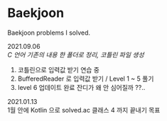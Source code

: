 # Baekjoon
Baekjoon problems I solved.

2021.09.06  
_C 언어 기존의 내용 한 폴더로 정리, 코틀린 파일 생성_  
1. 코틀린으로 입력값 받기 연습 중  
2. BufferedReader 로 입력값 받기 / Level 1 ~ 5 풀기
3. level 6 업데이트 완료
잔디가 왜 안 심어질까 ??..  
  

2021.01.13  
1월 안에 Kotlin 으로 solved.ac 클래스 4 까지 끝내기 목표
